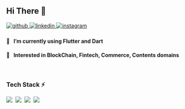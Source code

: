 
## Hi There 👋


<a href="https://github.com/Danny-Yun" target="_blank">
<img src=https://img.shields.io/badge/github-%2324292e.svg?&style=for-the-badge&logo=github&logoColor=white alt=github style="margin-bottom: 5px;" />
</a>
<a href="https://linkedin.com/in/jiwoo-yun" target="_blank">
<img src=https://img.shields.io/badge/linkedin-%231E77B5.svg?&style=for-the-badge&logo=linkedin&logoColor=white alt=linkedin style="margin-bottom: 5px;" />
</a>
<a href="https://instagram.com/riudiux" target="_blank">
<img src=https://img.shields.io/badge/instagram-%23000000.svg?&style=for-the-badge&logo=instagram&logoColor=white&color=dd2a7b alt=instagram style="margin-bottom: 5px;" />
</a>


<br>


#### 🌱 &nbsp;  I’m currently using Flutter and Dart
#### 🔭 &nbsp;  Interested in BlockChain, Fintech, Commerce, Contents domains
<!-- - [Notion Resume](https://riudiu.notion.site/d39fb803d5d14daa8f0391f4ca87163c) -->
<!--
- 🔭 I’m currently working on ...
- 👯 I’m looking to collaborate on ...
- 🤔 I’m looking for help with ...
- 💬 Ask me about ...
- 📫 How to reach me: ...
- 😄 Pronouns: ...
- ⚡ Fun fact: ...
-->

<br>

<!-- 
<a href="https://terry1213.github.io/categories/"><img src="https://img.shields.io/badge/Blog-09B3AF?style=flat-square&logo=Blogger&logoColor=white" /></a>&nbsp
<a href="https://terry1213.github.io/portfolio/"><img src="https://img.shields.io/badge/Portfolio-01579B?style=flat-square" /></a>&nbsp
<a href="mailto:1213terry@naver.com"><img src="https://img.shields.io/badge/Email-EA4335?style=flat-square&logo=Gmail&logoColor=white" /></a>&nbsp
 -->
 
 <!-- 
[![Jiwoo Yun's github stats](https://github-readme-stats.vercel.app/api?username=Danny-Yun&theme=chartreuse-dark&show_icons=true)](https://github.com/anuraghazra/github-readme-stats)
 -->

### Tech Stack :zap:

<div align="left">
  <img src="https://img.shields.io/badge/Dart-02458D?style=flat-square&logo=Dart&logoColor=white"/>&nbsp
  <img src="https://img.shields.io/badge/Flutter-00CAFF?style=flat-square&logo=Flutter&logoColor=white"/>&nbsp
  <img src="https://img.shields.io/badge/Firebase-FFCA28?style=flat-square&logo=Firebase&logoColor=white"/>&nbsp
<!--  <img src="https://img.shields.io/badge/Java-D77310?style=flat-square&logo=Java&logoColor=white"/>&nbsp -->
<!--  <img src="https://img.shields.io/badge/Spring-64BC4B?style=flat-square&logo=Spring&logoColor=white"/>&nbsp -->
<!-- <img src="https://img.shields.io/badge/-HTML5-DC0D15?style=flat-square&logo=html5&logoColor=white" />
  <img src="https://img.shields.io/badge/-CSS3-1572B6?style=flat-square&logo=css3&logoColor=white" />
  <img src="https://img.shields.io/badge/-JavaScript-F7DF1E?style=flat-square&logo=javascript&logoColor=black" /> -->
  <img src="https://img.shields.io/badge/MySQL-4479A1?style=flat-square&logo=mysql&logoColor=white" />&nbsp
<!-- <img src="https://img.shields.io/badge/Oracle-F80000?style=flat-square&logo=oracle&logoColor=white" />  -->
</div>
